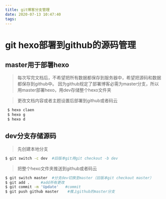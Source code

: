 ```yaml
---
title: git博客分支管理
date: 2020-07-13 10:47:40
tags:
---
```



# git hexo部署到github的源码管理


## master用于部署hexo
> 每次写完文档后，不希望把所有数据都保存到服务器中，希望把源码和数据都保存到github中。
> 因为github规定了部署博客必需为master分支，所以用master部署hexo，用dev存储整个hexo文件夹

> 更改文档内容或者主题设置后部署到github或者码云
```bash
 $ hexo claen
 $ hexo g
 $ hexo d
```

## dev分支存储源码

> 先创建本地分支
```bash
$ git switch -c dev  #旧版本git用git checkout -b dev
```
> 把整个hexo文件夹推送到github或者码云
```bash
$ git switch master  #分支dev切换至master（旧版本git checkout master）
$ git add .     #add所有更改
$ git commit -m 'Update'   #commit
$ git push github master    #推上github的master分支
```
